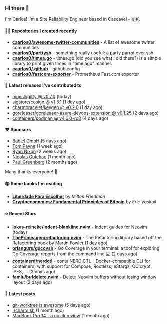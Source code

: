 ### Hi there 👋

I'm Carlos! I'm a Site Reliability Engineer based in Cascavel - 🇧🇷.

#### 👨‍💻 Repositories I created recently
- **[caarlos0/awesome-twitter-communities](https://github.com/caarlos0/awesome-twitter-communities)** - A list of awesome twitter communities
- **[caarlos0/parttysh](https://github.com/caarlos0/parttysh)** - something really useful: a party parrot over ssh
- **[caarlos0/timea.go](https://github.com/caarlos0/timea.go)** - timea.go (did you see what I did there?) is a simple library to print given times in &#34;time ago&#34; manner.
- **[caarlos0/.github](https://github.com/caarlos0/.github)** - github config
- **[caarlos0/fastcom-exporter](https://github.com/caarlos0/fastcom-exporter)** - Prometheus Fast.com exporter

#### 🚀 Latest releases I've contributed to


- [muesli/gitty @ v0.7.0](https://github.com/muesli/gitty/releases/tag/v0.7.0) (today)
- [sigstore/cosign @ v1.5.1](https://github.com/sigstore/cosign/releases/tag/v1.5.1) (1 day ago)
- [charmbracelet/keygen @ v0.2.0](https://github.com/charmbracelet/keygen/releases/tag/v0.2.0) (1 day ago)
- [goreleaser/goreleaser-azure-devops-extension @ v0.1.25](https://github.com/goreleaser/goreleaser-azure-devops-extension/releases/tag/v0.1.25) (2 days ago)
- [containers/podman @ v4.0.0-rc3](https://github.com/containers/podman/releases/tag/v4.0.0-rc3) (4 days ago)

#### ❤️ Sponsors
- [Babiel GmbH](https://github.com/babiel) (5 days ago)
- [Tom Payne](https://github.com/twpayne) (1 week ago)
- [Ryan Nixon](https://github.com/taiidani) (2 weeks ago)
- [Nicolas Gotchac](https://github.com/ngotchac) (1 month ago)
- [Paul Greenberg](https://github.com/greenpau) (2 months ago)

Many thanks everyone! 🙏

#### 📚 Some books I'm reading
- **[Liberdade Para Escolher](https://www.goodreads.com/book/show/17238591-liberdade-para-escolher)** by _Milton Friedman_
- **[Cryptoeconomics: Fundamental Principles of Bitcoin](https://www.goodreads.com/book/show/56919322-cryptoeconomics)** by _Eric Voskuil_

#### ⭐ Recent Stars


- **[lukas-reineke/indent-blankline.nvim](https://github.com/lukas-reineke/indent-blankline.nvim)** - Indent guides  for Neovim (today)
- **[ThePrimeagen/refactoring.nvim](https://github.com/ThePrimeagen/refactoring.nvim)** - The Refactoring library based off the Refactoring book by Martin Fowler (1 day ago)
- **[orlangure/gocovsh](https://github.com/orlangure/gocovsh)** - Go Coverage in your terminal: a tool for exploring Go Coverage reports from the command line 💻 (2 days ago)
- **[containerd/nerdctl](https://github.com/containerd/nerdctl)** - contaiNERD CTL - Docker-compatible CLI for containerd, with support for Compose, Rootless, eStargz, OCIcrypt, IPFS, ... (2 days ago)
- **[famiu/bufdelete.nvim](https://github.com/famiu/bufdelete.nvim)** - Delete Neovim buffers without losing window layout (2 days ago)

#### 📄 Latest posts
- [git-worktree is awesome](https://carlosbecker.com/posts/git-worktrees/) (5 days ago)
- [./charm.sh](https://carlosbecker.com/posts/charm/) (1 month ago)
- [MacBook Pro 14 - a quick review](https://carlosbecker.com/posts/macbook-pro-14/) (1 month ago)
